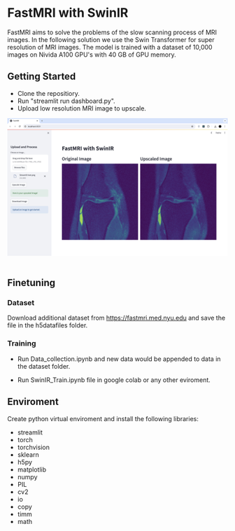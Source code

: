 # FastMRI with SwinIR

FastMRI aims to solve the problems of the slow scanning process of MRI images. In the following solution we use the Swin Transformer for super resolution of MRI images. The model is trained with a dataset of 10,000 images on Nivida A100 GPU's with 40 GB of GPU memory.

## Getting Started

- Clone the repositiory.
- Run "streamlit run dashboard.py".
- Upload low resolution MRI image to upscale.

<img src="./dashboard.png" title="demo" alt="demo"/>&nbsp;


## Finetuning

### Dataset
Download additional dataset from https://fastmri.med.nyu.edu and save the file in the h5datafiles folder.

### Training

- Run Data_collection.ipynb and new data would be appended to data in the dataset folder.

- Run SwinIR_Train.ipynb file in google colab or any other eviroment. 

## Enviroment

Create python virtual enviroment and install the following libraries:
- streamlit
- torch
- torchvision
- sklearn
- h5py
- matplotlib
- numpy
- PIL
- cv2
- io
- copy
- timm
- math